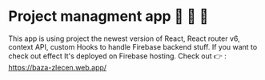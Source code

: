 <h1>Project managment app 🚀 🐹 🎉</h1>

This app is using project the newest version of React, React router v6, context API, custom Hooks to handle Firebase backend stuff.
If you want to check out effect It's deployed on Firebase hosting. 
Check out :point_right: : https://baza-zlecen.web.app/
